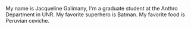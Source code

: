 My name is Jacqueline Galimany, I'm a graduate student at the Anthro Department in UNR.
My favorite superhero is Batman. 
My favorite food is Peruvian ceviche.